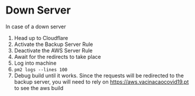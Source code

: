 
# Down Server
In case of a down server
1. Head up to Cloudflare
2. Activate the Backup Server Rule
2. Deactivate the AWS Server Rule
3. Await for the redirects to take place
4. Log into machine
5. `pm2 logs --lines 100`
6. Debug build until it works. 
Since the requests will be redirected to the backup server, you will need to rely on https://aws.vacinacaocovid19.pt to see the aws build 
